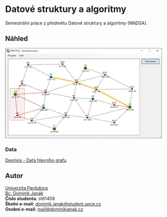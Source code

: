# Datové struktury a algoritmy 
Semestrální práce z předmětu Datové struktury a algoritmy (NNDSA).

## Náhled
![alt text][logo]

### Data
[Desmos - Data hlavního grafu](https://www.desmos.com/calculator/dfuwe0ypq7)

## Autor
[Univerzita Pardubice](https://www.upce.cz/)\
[Bc. Dominik Janák](https://www.dominikjanak.cz/)\
**Číslo studenta:** st61459\
**Školní e-mail:** [dominik.janak@student.upce.cz](mailto:dominik.janak@student.upce.cz)\
**Osobní e-mail:** [mail@dominikjanak.cz](mailto:mail@dominikjanak.cz)

[logo]: preview.png "Náhled programu"